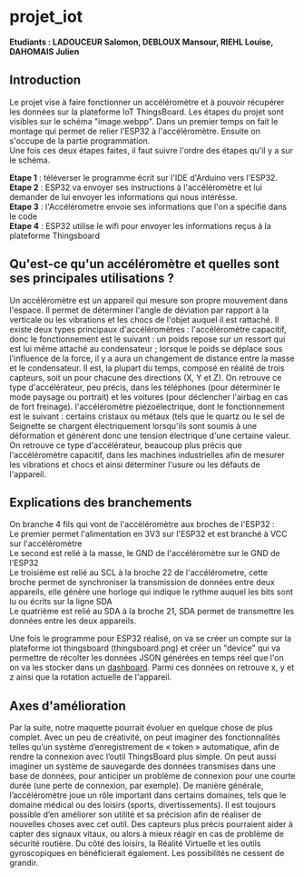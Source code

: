 # projet_iot

__Etudiants : LADOUCEUR Salomon, DEBLOUX Mansour, RIEHL Louise, DAHOMAIS Julien__  

## Introduction

Le projet vise à faire fonctionner un accéléromètre et à pouvoir récupérer les données sur la plateforme IoT ThingsBoard. Les étapes du projet sont visibles sur le schéma "image.webpp". 
Dans un premier temps on fait le montage qui permet de relier l'ESP32 à l'accéléromètre. Ensuite on s'occupe de la partie programmation.  
Une fois ces deux étapes faites, il faut suivre l'ordre des étapes qu'il y a sur le schéma.  

__Etape 1__ : téléverser le programme écrit sur l'IDE d'Arduino vers l'ESP32.  
__Etape 2__ : ESP32 va envoyer ses instructions à l'accéléromètre et lui demander de lui envoyer les informations qui nous intérèsse.  
__Etape 3__ : l'Accélérometre envoie ses informations que l'on a spécifié dans le code  
__Etape 4__ : ESP32 utilise le wifi pour envoyer les informations reçus à la plateforme Thingsboard    

## Qu'est-ce qu'un accéléromètre et quelles sont ses principales utilisations ?

Un accéléromètre est un appareil qui mesure son propre mouvement dans l'espace. Il permet de déterminer l'angle de déviation par rapport à la verticale ou les vibrations et les chocs de l'objet auquel il est rattaché. Il existe deux types principaux d'accéléromètres :
l'accéléromètre capacitif, donc le fonctionnement est le suivant : un poids repose sur un ressort qui est lui même attaché au condensateur ; lorsque le poids se déplace sous l'influence de la force, il y a aura un changement de distance entre la masse et le condensateur.  Il est, la plupart du temps, composé en réalité de trois capteurs, soit un pour chacune des directions (X, Y et Z). On retrouve ce type d'accélérateur, peu précis, dans les téléphones (pour déterminer le mode paysage ou portrait) et les voitures (pour déclencher l'airbag en cas de fort freinage).
l'accéléromètre piézoélectrique, dont le fonctionnement est le suivant : certains cristaux ou métaux (tels que le quartz ou le sel de Seignette se chargent électriquement lorsqu'ils sont soumis à une déformation et génèrent donc une tension électrique d'une certaine valeur. On retrouve ce type d'accélérateur, beaucoup plus précis que l'accéléromètre capacitif, dans les machines industrielles afin de mesurer les vibrations et chocs et ainsi déterminer l'usure ou les défauts de l'appareil.

## Explications des branchements
  
On branche 4 fils qui vont de l'accéléromètre aux broches de l'ESP32 :  
Le premier permet l'alimentation en 3V3 sur l'ESP32 et est branché à VCC sur l'accéléromètre   
Le second est relié à la masse, le GND de l'accéléromètre sur le GND de l'ESP32    
Le troisième est relié au SCL à la broche 22 de l'accélérometre, cette broche permet de synchroniser la transmission de données entre deux appareils, elle génère une horloge qui indique le rythme auquel les bits sont lu ou écrits sur la ligne SDA  
Le quatrième est relié au SDA à la broche 21, SDA permet de transmettre les données entre les deux appareils.  

Une fois le programme pour ESP32 réalisé, on va se créer un compte sur la plateforme iot thingsboard (thingsboard.png) et créer un "device" qui va permettre de récolter les données JSON générées en temps réel que l'on on va les stocker dans un [dashboard](Images/dashboard.png). Parmi ces données on retrouve x, y et z ainsi que la rotation actuelle de l'appareil.

## Axes d'amélioration

Par la suite, notre maquette pourrait évoluer en quelque chose de plus complet. Avec un peu de créativité, on peut imaginer des fonctionnalités telles qu’un système d’enregistrement de « token » automatique, afin de rendre la connexion avec l’outil ThingsBoard plus simple. On peut aussi imaginer un système de sauvegarde des données transmises dans une base de données, pour anticiper un problème de connexion pour une courte durée (une perte de connexion, par exemple).
De manière générale, l’accéléromètre joue un rôle important dans certains domaines, tels que le domaine médical ou des loisirs (sports, divertissements).  Il est toujours possible d’en améliorer son utilité et sa précision afin de réaliser de nouvelles choses avec cet outil. Des capteurs plus précis pourraient aider à capter des signaux vitaux, ou alors à mieux réagir en cas de problème de sécurité routière. Du côté des loisirs, la Réalité Virtuelle et les outils gyroscopiques en bénéficierait également. Les possibilités ne cessent de grandir.
